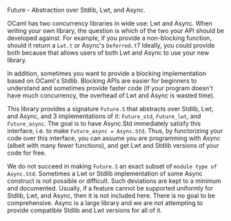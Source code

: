 Future - Abstraction over Stdlib, Lwt, and Async.

OCaml has two concurrency libraries in wide use: Lwt and Async. When
writing your own library, the question is which of the two your API
should be developed against. For example, if you provide a
non-blocking function, should it return a `Lwt.t` or Async's
`Deferred.t`? Ideally, you could provide both because that allows
users of both Lwt and Async to use your new library.

In addition, sometimes you want to provide a blocking implementation
based on OCaml's Stdlib. Blocking APIs are easier for beginners to
understand and sometimes provide faster code (if your program doesn't
have much concurrency, the overhead of Lwt and Async is wasted time).

This library provides a signature `Future.S` that abstracts over
Stdlib, Lwt, and Async, and 3 implementations of it: `Future_std`,
`Future_lwt`, and `Future_async`. The goal is to have Async.Std
immediately satisfy this interface, i.e. to make `Future_async =
Async.Std`. Thus, by functorizing your code over this interface, you
can assume you are programming with Async (albeit with many fewer
functions), and get Lwt and Stdlib versions of your code for free.

We do not succeed in making `Future.S` an exact subset of `module type
of Async.Std`. Sometimes a Lwt or Stdlib implementation of some Async
construct is not possible or difficult. Such deviations are kept to a
minimum and documented. Usually, if a feature cannot be supported
uniformly for Stdlib, Lwt, and Async, then it is not included
here. There is no goal to be comprehensive. Async is a large library
and we are not attempting to provide compatible Stdlib and Lwt
versions for all of it.
